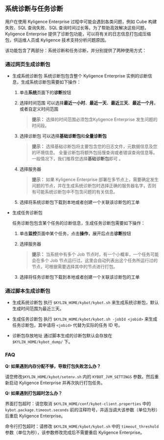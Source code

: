 ## 系统诊断与任务诊断

用户在使用 Kyligence Enterprise 过程中可能会遇到各类问题，例如 Cube 构建失败、SQL 查询失败、SQL 查询时间过长等。为了帮助高效解决这些问题，Kyligence Enterprise 提供了诊断包功能，可以将有关的日志信息打包成压缩包，供运维人员或 Kyligence 技术支持分析问题原因。

该功能包含了两部分：系统诊断和任务诊断，并分别提供了两种使用方式：

### 通过网页生成诊断包 

- 生成系统诊断包
  系统诊断包包含整个 Kyligence Enterprise 实例的诊断信息，生成系统诊断包需要如下操作：
  1. 单击**系统**页面下的**诊断**按钮
  2. 选择时间范围
     可以选择**最近一小时**、**最近一天**、**最近三天**、**最近一个月**，或者自定义时间范围

     > **提示：** 选择的时间范围必须包含Kyligence Enterprise 发生问题的时间段。
  3. 选择诊断包
     可以选择**基础诊断包**和**全量诊断包**

     > **提示：** 选择基础诊断包将主要包含您的日志文件，元数据信息及您的环境信息。 全量诊断包将额外包括慢查询或者错误查询信息等。 一般情况下，我们推荐您选择**基础诊断包**即可 。 
  4. 选择服务器

     > **提示：** 如果 Kyligence Enterprise 部署在多节点上，需要确定发生问题的节点，并在生成系统诊断包时选择正确的服务器名字，否则有可能系统诊断包中不包含问题的有关信息。
  5. 选择将系统诊断包下载到本地或者创建一个关联该诊断包的工单

- 生成任务诊断包
  
  任务诊断包包含某个任务的诊断信息，生成任务诊断包需要如下操作：
  
  1. 单击**监控**页面中某个任务，点击**操作**，展开后点击**诊断**按钮
  2. 选择服务器
     
     > **提示：** 当系统中有多个 Job 节点时，有一个小概率，一个任务可能会在多个 Job 节点运行过。这里会自动列表出这个任务所运行过的节点，可根据需要选择其中的节点进行打包。
  3. 选择将任务诊断包下载到本地或者创建一个关联该诊断包的工单

### 通过脚本生成诊断包 

- 生成系统诊断包
  执行 `$KYLIN_HOME/kybot/kybot.sh` 来生成系统诊断包，默认生成时间范围为最近三天。
  
- 生成任务诊断包
  执行 `$KYLIN_HOME/kybot/kybot.sh -jobId <jobid>` 来生成任务诊断包，其中请将 `<jobid>` 代替为实际的任务 ID 号。
  
- 诊断包存放地址
  通过脚本生成的诊断包默认会存放在 `$KYLIN_HOME/kybot_dump/` 下。


### FAQ

**Q: 如果遇到内存分配不够，导致打包失败怎么办？**

请您修改`$KYLIN_HOME/kybot/setenv.sh` 内的 `KYBOT_JVM_SETTINGS` 参数。然后重新启动 Kyligence Enterprise 并再次执行打包任务。

**Q: 如果遇到打包超时怎么办？**

界面打包超时：请您取消 `$KYLIN_HOME/conf/kybot-client.properties` 中的 `kybot.package.timeout.seconds` 前的注释符号，并适当调大该参数（单位为秒）后重启 Kyligence Enterprise。

命令行打包超时：请修改 `$KYLIN_HOME/kybot/kybot.sh` 中的 `timeout_threshold` 参数（单位为秒），该参数修改完成后不需要重启 Kyligence Enterprise。



